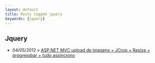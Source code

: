 ```yaml
---
layout: default
title: Posts tagged jquery
keywords: [jquery]
---
```

<h2 class="category">Jquery</h2>
<ul class="posts">
<li>
<p>
<span class="date">04/05/2012</span> &raquo; 
<a href="/blog/upload-imagens-jcrop-resize-progressbar-assincrono">ASP.NET MVC upload de imagens + JCrop + Resize + progressbar + tudo assíncrono</a>
</p>
</li> 
</ul>

